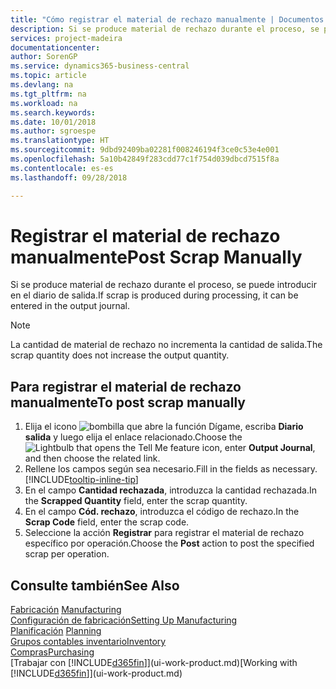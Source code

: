 ```yaml
---
title: "Cómo registrar el material de rechazo manualmente | Documentos de Microsoft"
description: Si se produce material de rechazo durante el proceso, se puede introducir en el diario de salida. Observe que la cantidad de material de rechazo no incrementa la cantidad de salida.
services: project-madeira
documentationcenter: 
author: SorenGP
ms.service: dynamics365-business-central
ms.topic: article
ms.devlang: na
ms.tgt_pltfrm: na
ms.workload: na
ms.search.keywords: 
ms.date: 10/01/2018
ms.author: sgroespe
ms.translationtype: HT
ms.sourcegitcommit: 9dbd92409ba02281f008246194f3ce0c53e4e001
ms.openlocfilehash: 5a10b42849f283cdd77c1f754d039dbcd7515f8a
ms.contentlocale: es-es
ms.lasthandoff: 09/28/2018

---
```

# <a name="post-scrap-manually"></a><span data-ttu-id="6870f-104">Registrar el material de rechazo manualmente</span><span class="sxs-lookup"><span data-stu-id="6870f-104">Post Scrap Manually</span></span>
<span data-ttu-id="6870f-105">Si se produce material de rechazo durante el proceso, se puede introducir en el diario de salida.</span><span class="sxs-lookup"><span data-stu-id="6870f-105">If scrap is produced during processing, it can be entered in the output journal.</span></span> 

> [!NOTE]
> <span data-ttu-id="6870f-106">La cantidad de material de rechazo no incrementa la cantidad de salida.</span><span class="sxs-lookup"><span data-stu-id="6870f-106">The scrap quantity does not increase the output quantity.</span></span>  

## <a name="to-post-scrap-manually"></a><span data-ttu-id="6870f-107">Para registrar el material de rechazo manualmente</span><span class="sxs-lookup"><span data-stu-id="6870f-107">To post scrap manually</span></span>  
1. <span data-ttu-id="6870f-108">Elija el icono ![bombilla que abre la función Dígame](media/ui-search/search_small.png "Dígame que desea hacer"), escriba **Diario salida** y luego elija el enlace relacionado.</span><span class="sxs-lookup"><span data-stu-id="6870f-108">Choose the ![Lightbulb that opens the Tell Me feature](media/ui-search/search_small.png "Tell me what you want to do") icon, enter **Output Journal**, and then choose the related link.</span></span>  
2. <span data-ttu-id="6870f-109">Rellene los campos según sea necesario.</span><span class="sxs-lookup"><span data-stu-id="6870f-109">Fill in the fields as necessary.</span></span> [!INCLUDE[tooltip-inline-tip](includes/tooltip-inline-tip_md.md)]  
3. <span data-ttu-id="6870f-110">En el campo **Cantidad rechazada**, introduzca la cantidad rechazada.</span><span class="sxs-lookup"><span data-stu-id="6870f-110">In the **Scrapped Quantity** field, enter the scrap quantity.</span></span>  
4. <span data-ttu-id="6870f-111">En el campo **Cód. rechazo**, introduzca el código de rechazo.</span><span class="sxs-lookup"><span data-stu-id="6870f-111">In the **Scrap Code** field, enter the scrap code.</span></span>  
5. <span data-ttu-id="6870f-112">Seleccione la acción **Registrar** para registrar el material de rechazo específico por operación.</span><span class="sxs-lookup"><span data-stu-id="6870f-112">Choose the **Post** action to post the specified scrap per operation.</span></span>  

## <a name="see-also"></a><span data-ttu-id="6870f-113">Consulte también</span><span class="sxs-lookup"><span data-stu-id="6870f-113">See Also</span></span>  
<span data-ttu-id="6870f-114">[Fabricación](production-manage-manufacturing.md)  </span><span class="sxs-lookup"><span data-stu-id="6870f-114">[Manufacturing](production-manage-manufacturing.md)  </span></span>  
[<span data-ttu-id="6870f-115">Configuración de fabricación</span><span class="sxs-lookup"><span data-stu-id="6870f-115">Setting Up Manufacturing</span></span>](production-configure-production-processes.md)  
<span data-ttu-id="6870f-116">[Planificación](production-planning.md)    </span><span class="sxs-lookup"><span data-stu-id="6870f-116">[Planning](production-planning.md)    </span></span>  
[<span data-ttu-id="6870f-117">Grupos contables inventario</span><span class="sxs-lookup"><span data-stu-id="6870f-117">Inventory</span></span>](inventory-manage-inventory.md)  
[<span data-ttu-id="6870f-118">Compras</span><span class="sxs-lookup"><span data-stu-id="6870f-118">Purchasing</span></span>](purchasing-manage-purchasing.md)  
<span data-ttu-id="6870f-119">[Trabajar con [!INCLUDE[d365fin](includes/d365fin_md.md)]](ui-work-product.md)</span><span class="sxs-lookup"><span data-stu-id="6870f-119">[Working with [!INCLUDE[d365fin](includes/d365fin_md.md)]](ui-work-product.md)</span></span>

